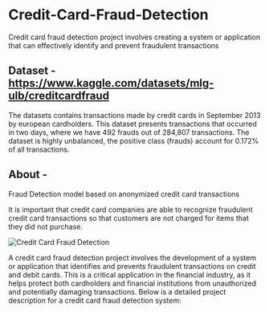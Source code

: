 # Credit-Card-Fraud-Detection
Credit card fraud detection project involves creating a system or application that can effectively identify and prevent fraudulent transactions


## Dataset - https://www.kaggle.com/datasets/mlg-ulb/creditcardfraud
  The datasets contains transactions made by credit cards in September 2013 by european cardholders. This dataset presents transactions that occurred in two days, where we have 492 frauds out of 284,807 transactions. The dataset is highly unbalanced, the positive class (frauds) account for 0.172% of all transactions.

## About - 

Fraud Detection model based on anonymized credit card transactions

It is important that credit card companies are able to recognize fraudulent credit card transactions so that customers are not charged for items that they did not purchase.

![Credit Card Fraud Detection](https://github.com/Dipanshu-Jagat/Credit-Card-Fraud-Detection/assets/86709644/f4b4011e-c0c8-4d34-9e2e-ad117a5ded41)

A credit card fraud detection project involves the development of a system or application that identifies and prevents fraudulent transactions on credit and debit cards. This is a critical application in the financial industry, as it helps protect both cardholders and financial institutions from unauthorized and potentially damaging transactions. Below is a detailed project description for a credit card fraud detection system:
